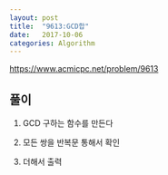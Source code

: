 ```yaml
---
layout: post
title:  "9613:GCD합"
date:   2017-10-06
categories: Algorithm
---
```



<https://www.acmicpc.net/problem/9613>

## 풀이

1) GCD 구하는 함수를 만든다

2) 모든 쌍을 반복문 통해서 확인

3) 더해서 출력

